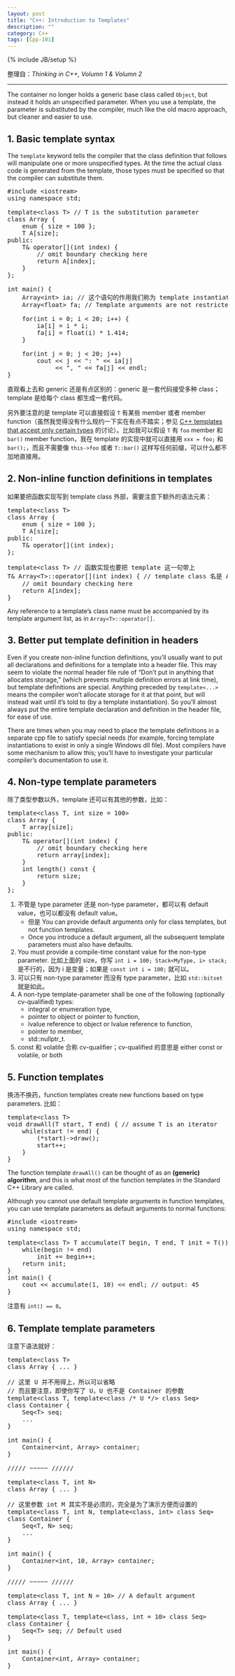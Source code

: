 ```yaml
---
layout: post
title: "C++: Introduction to Templates"
description: ""
category: C++
tags: [Cpp-101]
---
```

{% include JB/setup %}

整理自：_Thinking in C++, Volumn 1 & Volumn 2_

-----

The container no longer holds a generic base class called `Object`, but instead it holds an unspecified parameter. When you use a template, the parameter is substituted by the compiler, much like the old macro approach, but cleaner and easier to use.

## 1. Basic template syntax

The `template` keyword tells the compiler that the class definition that follows will manipulate one or more unspecified types. At the time the actual class code is generated from the template, those types must be specified so that the compiler can substitute them.

<pre class="prettyprint linenums">
#include &lt;iostream&gt;
using namespace std;

template&lt;class T&gt; // T is the substitution parameter
class Array {
    enum { size = 100 };
    T A[size];
public:
    T& operator[](int index) {
        // omit boundary checking here 
        return A[index];
    }
};

int main() {
    Array&lt;int&gt; ia; // 这个语句的作用我们称为 template instantiation; ia 我们称为 generated class
    Array&lt;float&gt; fa; // Template arguments are not restricted to class types; you can also use built-in types.
    
    for(int i = 0; i < 20; i++) {
        ia[i] = i * i;
        fa[i] = float(i) * 1.414;
    }
    
    for(int j = 0; j < 20; j++)
        cout &lt;&lt; j &lt;&lt; ": " &lt;&lt; ia[j]
             &lt;&lt; ", " &lt;&lt; fa[j] &lt;&lt; endl;
}
</pre>

直观看上去和 generic 还是有点区别的：generic 是一套代码接受多种 class；template 是给每个 class 都生成一套代码。

另外要注意的是 template 可以直接假设 `T` 有某些 member 或者 member function（虽然我觉得没有什么规约一下实在有点不踏实；参见 [C++ templates that accept only certain types](http://stackoverflow.com/questions/874298/c-templates-that-accept-only-certain-types) 的讨论）。比如我可以假设 `T` 有 `foo` member 和 `bar()` member function，我在 template 的实现中就可以直接用 `xxx = foo;` 和 `bar();`，而且不需要像 `this->foo` 或者 `T::bar()` 这样写任何前缀，可以什么都不加地直接用。

## 2. Non-inline function definitions in templates

如果要把函数实现写到 template class 外部，需要注意下额外的语法元素：

<pre class="prettyprint linenums">
template&lt;class T&gt;
class Array {
    enum { size = 100 };
    T A[size];
public:
    T& operator[](int index);
};

template&lt;class T&gt; // 函数实现也要把 template 这一句带上
T& Array&lt;T&gt;::operator[](int index) { // template class 名是 Array&lt;T&gt;
    // omit boundary checking here
    return A[index];
}
</pre>

Any reference to a template’s class name must be accompanied by its template argument list, as in `Array<T>::operator[]`.

## 3. Better put template definition in headers 

Even if you create non-inline function definitions, you’ll usually want to put all declarations and definitions for a template into a header file. This may seem to violate the normal header file rule of “Don’t put in anything that allocates storage,” (which prevents multiple definition errors at link time), but template definitions are special. Anything preceded by `template<...>` means the compiler won’t allocate storage for it at that point, but will instead wait until it’s told to (by a template instantiation). So you’ll almost always put the entire template declaration and definition in the header file, for ease of use.

There are times when you may need to place the template definitions in a separate cpp file to satisfy special needs (for example, forcing template instantiations to exist in only a single Windows dll file). Most compilers have some mechanism to allow this; you’ll have to investigate your particular compiler’s documentation to use it.

## 4. Non-type template parameters

除了类型参数以外，template 还可以有其他的参数，比如：

<pre class="prettyprint linenums">
template&lt;class T, int size = 100&gt;
class Array {
    T array[size];
public:
    T& operator[](int index) {
        // omit boundary checking here
        return array[index];
    }
    int length() const {
        return size;
    }
};
</pre>

1. 不管是 type parameter 还是 non-type parameter，都可以有 default value，也可以都没有 default value。
	- 但是 You can provide default arguments only for class templates, but not function templates.
	- Once you introduce a default argument, all the subsequent template parameters must also have defaults.
1. You must provide a compile-time constant value for the non-type parameter. 比如上面的 size，你写 `int i = 100; Stack<MyType, i> stack;` 是不行的，因为 i 是变量；如果是 `const int i = 100;` 就可以。
1. 可以只有 non-type parameter 而没有 type parameter，比如 `std::bitset` 就是如此。
1. A non-type template-parameter shall be one of the following (optionally cv-qualified) types:
	- integral or enumeration type,
	- pointer to object or pointer to function,
	- lvalue reference to object or lvalue reference to function,
	- pointer to member,
	- std::nullptr_t.
1. const 和 volatile 合称 cv-qualifier；cv-qualified 的意思是 either const or volatile, or both

## 5. Function templates

换汤不换药，function templates create new functions based on type parameters. 比如：

<pre class="prettyprint linenums">
template&lt;class T&gt;
void drawAll(T start, T end) { // assume T is an iterator 
	while(start != end) {
		(*start)->draw();
		start++;
	}
}
</pre>

The function template `drawAll()` can be thought of as an **(generic) algorithm**, and this is what most of the function templates in the Standard C++ Library are called.

Although you cannot use default template arguments in function templates, you can use template parameters as default arguments to normal functions: 

<pre class="prettyprint linenums">
#include &lt;iostream&gt;
using namespace std;

template&lt;class T&gt; T accumulate(T begin, T end, T init = T()) {
    while(begin != end)
        init += begin++;
    return init;
}
int main() {
    cout &lt;&lt; accumulate(1, 10) &lt;&lt; endl; // output: 45
}
</pre>

注意有 `int() == 0`。

## 6. Template template parameters

注意下语法就好：

<pre class="prettyprint linenums">
template&lt;class T&gt;
class Array { ... }

// 这里 U 并不用得上，所以可以省略
// 而且要注意，即使你写了 U，U 也不是 Container 的参数
template&lt;class T, template&lt;class /* U */&gt; class Seq&gt;
class Container { 
	Seq&lt;T&gt; seq;
	...
}

int main() {
	Container&lt;int, Array&gt; container;
}

///// ~~~~~ //////

template&lt;class T, int N&gt;
class Array { ... }

// 这里参数 int M 其实不是必须的，完全是为了演示方便而设置的
template&lt;class T, int N, template&lt;class, int&gt; class Seq&gt;
class Container {
	Seq&lt;T, N&gt; seq;
	...
}

int main() {
	Container&lt;int, 10, Array&gt; container;
}

///// ~~~~~ //////

template&lt;class T, int N = 10&gt; // A default argument
class Array { ... }

template&lt;class T, template&lt;class, int = 10&gt; class Seq&gt;
class Container {
	Seq&lt;T&gt; seq; // Default used
}

int main() {
	Container&lt;int, Array&gt; container;
}
</pre>